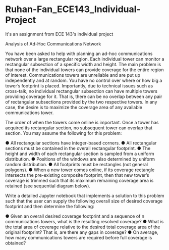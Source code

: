 # Ruhan-Fan_ECE143_Individual-Project
It's an assignment from ECE 143's individual project

Analysis of Ad-Hoc Communications Network

You have been asked to help with planning an ad-hoc communications network over a large rectangular region. Each individual tower can monitor a rectangular subsection of a specific width and height. The main problem is that none of the individual towers can provide coverage for the entire region of interest. Communications towers are unreliable and are put up independently and at random. You have no control over where or how big a tower’s footprint is placed. Importantly, due to technical issues such as cross-talk, no individual rectangular subsection can have multiple towers providing coverage for it. That is, there can be no overlap between any pair of rectangular subsections provided by the two respective towers. In any case, the desire is to maximize the coverage area of any available communications tower.

The order of when the towers come online is important. Once a tower has acquired its rectangular section, no subsequent tower can overlap that section. You may assume the following for this problem:

● All rectangular sections have integer-based corners.
     ● All rectangular sections must be contained in the overall rectangular footprint.
     ● The height and width of each rectangular section is sampled from a uniform distribution.
     ● Positions of the windows are also determined by uniform random distribution. 
     ● All footprints must be rectangles (not general polygons).
     ● When a new tower comes online, if its coverage rectangle intersects the pre-existing composite footprint, then that new tower’s coverage is trimmed such that its maximum remaining coverage area is retained (see sequential diagram below).

Write a detailed Jupyter notebook that implements a solution to this problem such that the user can supply the following overall size of desired coverage footprint and then determine the following:

● Given an overall desired coverage footprint and a sequence of n communications towers, what is the resulting resolved coverage?
     ● What is the total area of coverage relative to the desired total coverage area of the original footprint? That is, are there any gaps in coverage?
     ● On average, how many communications towers are required before full coverage is obtained?
